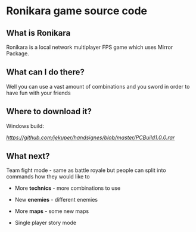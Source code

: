 # Ronikara game source code

## What is Ronikara
Ronikara is a local network multiplayer FPS game which uses Mirror Package.

## What can I do there?
Well you can use a vast amount of combinations and you sword in order to have fun with your friends

## Where to download it?
Windows build: 

_https://github.com/jekuper/handsignes/blob/master/PCBuild1.0.0.rar_

## What next?

Team fight mode - same as battle royale but people can split into commands how they would like to

- More __technics__ - more combinations to use

- New __enemies__ - different enemies

- More __maps__ - some new maps

- Single player story mode